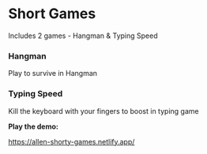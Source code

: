 # Short Games
Includes 2 games - Hangman & Typing Speed

### Hangman 
Play to survive in Hangman

### Typing Speed
Kill the keyboard with your fingers to boost in typing game

**Play the demo:**

https://allen-shorty-games.netlify.app/
